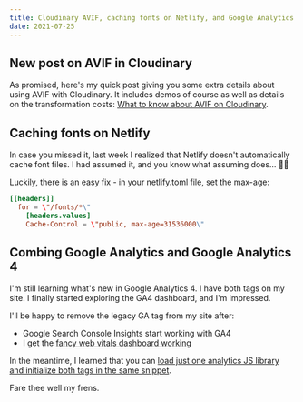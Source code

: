```yaml
---
title: Cloudinary AVIF, caching fonts on Netlify, and Google Analytics 4
date: 2021-07-25
---
```

## New post on AVIF in Cloudinary

As promised, here's my quick post giving you some extra details about using AVIF with Cloudinary. It includes demos of course as well as details on the transformation costs: [What to know about AVIF on Cloudinary](https://sia.codes/posts/avif-on-cloudinary/).

## Caching fonts on Netlify

In case you missed it, last week I realized that Netlify doesn't automatically cache font files. I had assumed it, and you know what assuming does... 🍑👯

Luckily, there is an easy fix - in your netlify.toml file, set the max-age:

```toml
[[headers]]
  for = \"/fonts/*\"
    [headers.values]
    Cache-Control = \"public, max-age=31536000\"
```

## Combing Google Analytics and Google Analytics 4

I'm still learning what's new in Google Analytics 4. I have both tags on my site. I finally started exploring the GA4 dashboard, and I'm impressed.

I'll be happy to remove the legacy GA tag from my site after:

- Google Search Console Insights start working with GA4
- I get the [fancy web vitals dashboard working](https://events.google.com/io/session/0deaa89f-f331-48ae-a8d7-e2f0aedddf82?lng=en)

In the meantime, I learned that you can [load just one analytics JS library and initialize both tags in the same snippet](https://developers.google.com/analytics/devguides/collection/ga4/basic-tag?technology=gtagjs).

Fare thee well my frens.
